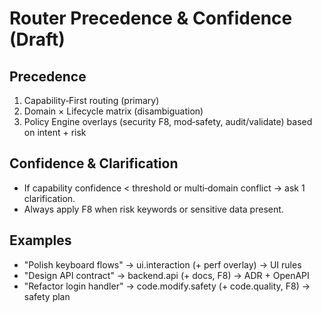 # Router Precedence & Confidence (Draft)

## Precedence
1) Capability‑First routing (primary)
2) Domain × Lifecycle matrix (disambiguation)
3) Policy Engine overlays (security F8, mod‑safety, audit/validate) based on intent + risk

## Confidence & Clarification
- If capability confidence < threshold or multi‑domain conflict → ask 1 clarification.
- Always apply F8 when risk keywords or sensitive data present.

## Examples
- "Polish keyboard flows" → ui.interaction (+ perf overlay) → UI rules
- "Design API contract" → backend.api (+ docs, F8) → ADR + OpenAPI
- "Refactor login handler" → code.modify.safety (+ code.quality, F8) → safety plan


